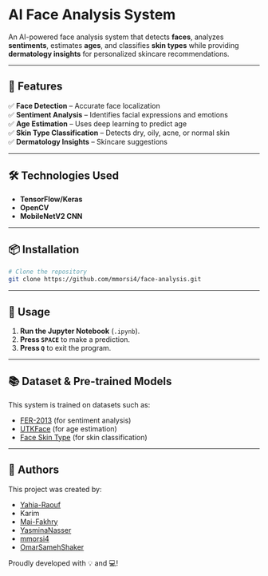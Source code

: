 # **AI Face Analysis System**

An AI-powered face analysis system that detects **faces**, analyzes **sentiments**, estimates **ages**, and classifies **skin types** while providing **dermatology insights** for personalized skincare recommendations.

---

## 🚀 Features  
✅ **Face Detection** – Accurate face localization  
✅ **Sentiment Analysis** – Identifies facial expressions and emotions  
✅ **Age Estimation** – Uses deep learning to predict age  
✅ **Skin Type Classification** – Detects dry, oily, acne, or normal skin  
✅ **Dermatology Insights** – Skincare suggestions

---

## 🛠️ Technologies Used  
- **TensorFlow/Keras**
- **OpenCV**
- **MobileNetV2 CNN**

---

## 📦 Installation  
```bash
# Clone the repository
git clone https://github.com/mmorsi4/face-analysis.git
```

---

## 🚀 Usage  

1. **Run the Jupyter Notebook** (`.ipynb`).  
2. **Press `SPACE`** to make a prediction.  
3. **Press `Q`** to exit the program.  


---

## 📚 Dataset & Pre-trained Models  
This system is trained on datasets such as:
- [FER-2013](https://www.kaggle.com/datasets/msambare/fer2013) (for sentiment analysis)
- [UTKFace](https://susanqq.github.io/UTKFace/) (for age estimation)
- [Face Skin Type](https://www.kaggle.com/datasets/muttaqin1113/face-skin-type) (for skin classification)

---

## 👥 Authors 

This project was created by:  

- [Yahia-Raouf](https://github.com/Yahia-Raouf)
- Karim
- [Mai-Fakhry](https://github.com/Mai-Fakhry)  
- [YasminaNasser](https://github.com/YasminaNasser)
- [mmorsi4](https://github.com/mmorsi4)
- [OmarSamehShaker](https://github.com/OmarSamehShaker)

Proudly developed with 💡 and 💻!  
